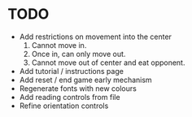 TODO
====

* Add restrictions on movement into the center
    1. Cannot move in.
    2. Once in, can only move out.
    3. Cannot move out of center and eat opponent.
* Add tutorial / instructions page
* Add reset / end game early mechanism
* Regenerate fonts with new colours
* Add reading controls from file
* Refine orientation controls
